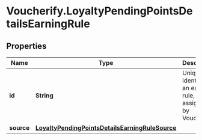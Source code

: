 # Voucherify.LoyaltyPendingPointsDetailsEarningRule

## Properties

Name | Type | Description | Notes
------------ | ------------- | ------------- | -------------
**id** | **String** | Unique identifier of an earning rule, assigned by Voucherify. | [optional] 
**source** | [**LoyaltyPendingPointsDetailsEarningRuleSource**](LoyaltyPendingPointsDetailsEarningRuleSource.md) |  | [optional] 


